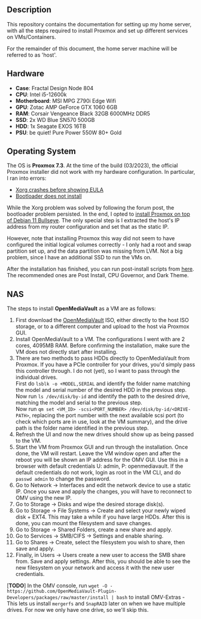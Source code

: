 ## **Description**
This repository contains the documentation for setting up my home server, with all the steps required to install Proxmox and set up different services on VMs/Containers.

For the remainder of this document, the home server machine will be referred to as 'host'.

## **Hardware**
- **Case**: Fractal Design Node 804
- **CPU**: Intel i5-12600k
- **Motherboard**: MSI MPG Z790i Edge Wifi
- **GPU**: Zotac AMP GeForce GTX 1060 6GB
- **RAM**: Corsair Vengeance Black 32GB 6000MHz DDR5
- **SSD**: 2x WD Blue SN570 500GB
- **HDD**: 1x Seagate EXOS 16TB
- **PSU**: be quiet! Pure Power 550W 80+ Gold

## **Operating System**
The OS is **Proxmox 7.3**. At the time of the build (03/2023), the official Proxmox installer did not work with my hardware configuration. In particular, I ran into errors:
- [Xorg crashes before showing EULA](https://forum.proxmox.com/threads/generic-solution-when-install-gets-framebuffer-mode-fails.111577/)
- [Bootloader does not install](https://forum.proxmox.com/threads/proxmox-7-0-failed-to-prepare-efi.95466/)

While the Xorg problem was solved by following the forum post, the bootloader problem persisted. In the end, I opted to [install Proxmox on top of Debian 11 Bullseye](https://pve.proxmox.com/wiki/Install_Proxmox_VE_on_Debian_11_Bullseye). The only special step is I extracted the host's IP address from my router configuration and set that as the static IP. 

However, note that installing Proxmox this way did not seem to have configured the initial logical volumes correctly - I only had a root and swap partition set up, and the data partition was missing from LVM. Not a big problem, since I have an additional SSD to run the VMs on.

After the installation has finished, you can run post-install scripts from [here](https://tteck.github.io/Proxmox/). The recommended ones are Post Install, CPU Governor, and Dark Theme.

## **NAS**
The steps to install **OpenMediaVault** as a VM are as follows:

1. First download the [OpenMediaVault](https://www.openmediavault.org/?page_id=77) ISO, either directly to the host ISO storage, or to a different computer and upload to the host via Proxmox GUI.
2. Install OpenMediaVault to a VM. The configurations I went with are 2 cores, 4095MB RAM. Before confirming the installation, make sure the VM does not directly start after installing.
3. There are two methods to pass HDDs directly to OpenMediaVault from Proxmox. If you have a PCIe controller for your drives, you'd simply pass this controller through. I do not (yet), so I want to pass through the individual drives.\
First do `lsblk -o +MODEL,SERIAL` and identify the folder name matching the model and serial number of the desired HDD in the previous step.\
Now run `ls /dev/disk/by-id` and identify the path to the desired drive, matching the model and serial to the previous step.\
Now run `qm set <VM_ID> -scsi<PORT_NUMBER> /dev/disk/by-id/<DRIVE-PATH>`, replacing the port number with the next available scsi port (to check which ports are in use, look at the VM summary), and the drive path is the folder name identified in the previous step.
4. Refresh the UI and now the new drives should show up as being passed to the VM.
5. Start the VM from Proxmox GUI and run through the installation. Once done, the VM will restart. Leave the VM window open and after the reboot you will be shown an IP address for the OMV GUI. Use this in a browser with default credentials U: admin, P: openmediavault. If the default credentials do not work, login as root in the VM CLI, and do `passwd admin` to change the password.
6. Go to Network -> Interfaces and edit the network device to use a static IP. Once you save and apply the changes, you will have to reconnect to OMV using the new IP.
7. Go to Storage -> Disks and wipe the desired storage disk(s). 
8. Go to Storage -> File Systems -> Create and select your newly wiped disk + EXT4. This may take a while if you have large HDDs. After this is done, you can mount the filesystem and save changes.
9. Go to Storage -> Shared Folders, create a new share and apply.
10. Go to Services -> SMB/CIFS -> Settings and enable sharing.
11. Go to Shares -> Create, select the filesystem you wish to share, then save and apply.
13. Finally, in Users -> Users create a new user to access the SMB share from. Save and apply settings. After this, you should be able to see the new filesystem on your network and access it with the new user credentials.

[**TODO**] In the OMV console, run `wget -O - https://github.com/OpenMediaVault-Plugin-Developers/packages/raw/master/install | bash` to install OMV-Extras - This lets us install `mergerfs` and `SnapRAID` later on when we have multiple drives. For now we only have one drive, so we'll skip this.
